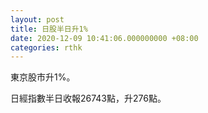 ```yaml
---
layout: post
title: 日股半日升1%
date: 2020-12-09 10:41:06.000000000 +08:00
categories: rthk
---
```


東京股市升1%。

日經指數半日收報26743點，升276點。

